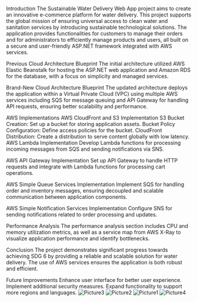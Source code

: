 Introduction
The Sustainable Water Delivery Web App project aims to create an innovative e-commerce platform for water delivery. This project supports the global mission of ensuring universal access to clean water and sanitation services by introducing sustainable technological solutions. The application provides functionalities for customers to manage their orders and for administrators to efficiently manage products and users, all built on a secure and user-friendly ASP.NET framework integrated with AWS services.

Previous Cloud Architecture Blueprint
The initial architecture utilized AWS Elastic Beanstalk for hosting the ASP.NET web application and Amazon RDS for the database, with a focus on simplicity and managed services.

Brand-New Cloud Architecture Blueprint
The updated architecture deploys the application within a Virtual Private Cloud (VPC) using multiple AWS services including SQS for message queuing and API Gateway for handling API requests, ensuring better scalability and performance.

AWS Implementations
AWS CloudFront and S3 Implementation
S3 Bucket Creation: Set up a bucket for storing application assets.
Bucket Policy Configuration: Define access policies for the bucket.
CloudFront Distribution: Create a distribution to serve content globally with low latency.
AWS Lambda Implementation
Develop Lambda functions for processing incoming messages from SQS and sending notifications via SNS.

AWS API Gateway Implementation
Set up API Gateway to handle HTTP requests and integrate with Lambda functions for processing cart operations.

AWS Simple Queue Services Implementation
Implement SQS for handling order and inventory messages, ensuring decoupled and scalable communication between application components.

AWS Simple Notification Services Implementation
Configure SNS for sending notifications related to order processing and updates.

Performance Analysis
The performance analysis section includes CPU and memory utilization metrics, as well as a service map from AWS X-Ray to visualize application performance and identify bottlenecks.

Conclusion
The project demonstrates significant progress towards achieving SDG 6 by providing a reliable and scalable solution for water delivery. The use of AWS services ensures the application is both robust and efficient.

Future Improvements
Enhance user interface for better user experience.
Implement additional security measures.
Expand functionality to support more regions and languages. 
![Picture3](https://github.com/Ahmed144-develop/project2.net/assets/135183754/02bac0c7-b511-4afe-81b3-449ce84445f8)
![Picture2](https://github.com/Ahmed144-develop/project2.net/assets/135183754/da85984b-7f9c-41bf-aeba-f140d33aca53)
![Picture1](https://github.com/Ahmed144-develop/project2.net/assets/135183754/fb260fec-3cf5-4b61-8569-4fafef893d44)
![Picture4](https://github.com/Ahmed144-develop/project2.net/assets/135183754/514874f9-038c-489b-b9f7-7278fe20e0bf)

